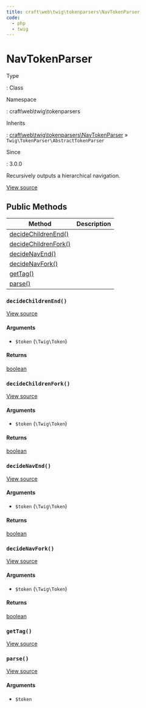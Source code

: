 ```yaml
---
title: craft\web\twig\tokenparsers\NavTokenParser
code:
  - php
  - twig
---
```


# NavTokenParser

Type

:   Class

Namespace

:   craft\web\twig\tokenparsers

Inherits

:   [craft\web\twig\tokenparsers\NavTokenParser](craft-web-twig-tokenparsers-navtokenparser.md) &raquo;
`Twig\TokenParser\AbstractTokenParser`

Since

:   3.0.0



Recursively outputs a hierarchical navigation.





[View source](https://github.com/craftcms/cms/blob/master/src/web/twig/tokenparsers/NavTokenParser.php)






## Public Methods

| Method                                                                                          | Description
| ----------------------------------------------------------------------------------------------- | -----------
| [decideChildrenEnd()](craft-web-twig-tokenparsers-navtokenparser.md#method-decidechildrenend)   |
| [decideChildrenFork()](craft-web-twig-tokenparsers-navtokenparser.md#method-decidechildrenfork) |
| [decideNavEnd()](craft-web-twig-tokenparsers-navtokenparser.md#method-decidenavend)             |
| [decideNavFork()](craft-web-twig-tokenparsers-navtokenparser.md#method-decidenavfork)           |
| [getTag()](craft-web-twig-tokenparsers-navtokenparser.md#method-gettag)                         |
| [parse()](craft-web-twig-tokenparsers-navtokenparser.md#method-parse)                           |

### `decideChildrenEnd()`










[View source](https://github.com/craftcms/cms/blob/master/src/web/twig/tokenparsers/NavTokenParser.php#L112-L115)


#### Arguments

- `$token` (`\Twig\Token`)

#### Returns

[boolean](http://php.net/language.types.boolean)



### `decideChildrenFork()`










[View source](https://github.com/craftcms/cms/blob/master/src/web/twig/tokenparsers/NavTokenParser.php#L103-L106)


#### Arguments

- `$token` (`\Twig\Token`)

#### Returns

[boolean](http://php.net/language.types.boolean)



### `decideNavEnd()`










[View source](https://github.com/craftcms/cms/blob/master/src/web/twig/tokenparsers/NavTokenParser.php#L121-L124)


#### Arguments

- `$token` (`\Twig\Token`)

#### Returns

[boolean](http://php.net/language.types.boolean)



### `decideNavFork()`










[View source](https://github.com/craftcms/cms/blob/master/src/web/twig/tokenparsers/NavTokenParser.php#L94-L97)


#### Arguments

- `$token` (`\Twig\Token`)

#### Returns

[boolean](http://php.net/language.types.boolean)



### `getTag()`










[View source](https://github.com/craftcms/cms/blob/master/src/web/twig/tokenparsers/NavTokenParser.php#L28-L31)






### `parse()`










[View source](https://github.com/craftcms/cms/blob/master/src/web/twig/tokenparsers/NavTokenParser.php#L36-L88)


#### Arguments

- `$token`











